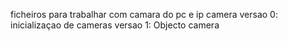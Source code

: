 ficheiros para trabalhar com camara do pc e ip camera
versao 0: inicializaçao de cameras
versao 1: Objecto camera
